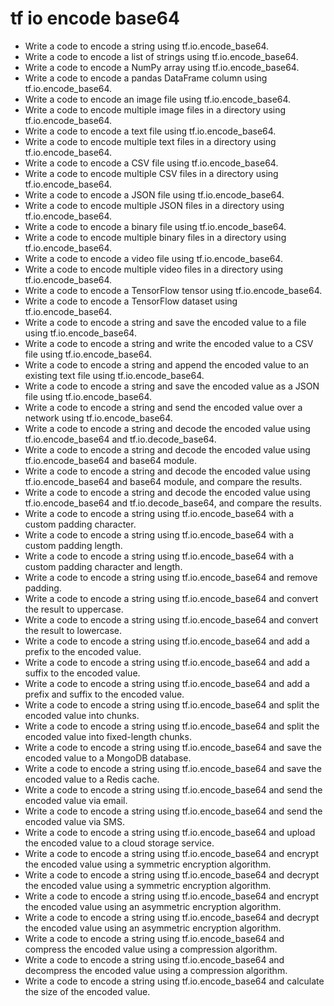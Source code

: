 # tf io encode base64

- Write a code to encode a string using tf.io.encode_base64.
- Write a code to encode a list of strings using tf.io.encode_base64.
- Write a code to encode a NumPy array using tf.io.encode_base64.
- Write a code to encode a pandas DataFrame column using tf.io.encode_base64.
- Write a code to encode an image file using tf.io.encode_base64.
- Write a code to encode multiple image files in a directory using tf.io.encode_base64.
- Write a code to encode a text file using tf.io.encode_base64.
- Write a code to encode multiple text files in a directory using tf.io.encode_base64.
- Write a code to encode a CSV file using tf.io.encode_base64.
- Write a code to encode multiple CSV files in a directory using tf.io.encode_base64.
- Write a code to encode a JSON file using tf.io.encode_base64.
- Write a code to encode multiple JSON files in a directory using tf.io.encode_base64.
- Write a code to encode a binary file using tf.io.encode_base64.
- Write a code to encode multiple binary files in a directory using tf.io.encode_base64.
- Write a code to encode a video file using tf.io.encode_base64.
- Write a code to encode multiple video files in a directory using tf.io.encode_base64.
- Write a code to encode a TensorFlow tensor using tf.io.encode_base64.
- Write a code to encode a TensorFlow dataset using tf.io.encode_base64.
- Write a code to encode a string and save the encoded value to a file using tf.io.encode_base64.
- Write a code to encode a string and write the encoded value to a CSV file using tf.io.encode_base64.
- Write a code to encode a string and append the encoded value to an existing text file using tf.io.encode_base64.
- Write a code to encode a string and save the encoded value as a JSON file using tf.io.encode_base64.
- Write a code to encode a string and send the encoded value over a network using tf.io.encode_base64.
- Write a code to encode a string and decode the encoded value using tf.io.encode_base64 and tf.io.decode_base64.
- Write a code to encode a string and decode the encoded value using tf.io.encode_base64 and base64 module.
- Write a code to encode a string and decode the encoded value using tf.io.encode_base64 and base64 module, and compare the results.
- Write a code to encode a string and decode the encoded value using tf.io.encode_base64 and tf.io.decode_base64, and compare the results.
- Write a code to encode a string using tf.io.encode_base64 with a custom padding character.
- Write a code to encode a string using tf.io.encode_base64 with a custom padding length.
- Write a code to encode a string using tf.io.encode_base64 with a custom padding character and length.
- Write a code to encode a string using tf.io.encode_base64 and remove padding.
- Write a code to encode a string using tf.io.encode_base64 and convert the result to uppercase.
- Write a code to encode a string using tf.io.encode_base64 and convert the result to lowercase.
- Write a code to encode a string using tf.io.encode_base64 and add a prefix to the encoded value.
- Write a code to encode a string using tf.io.encode_base64 and add a suffix to the encoded value.
- Write a code to encode a string using tf.io.encode_base64 and add a prefix and suffix to the encoded value.
- Write a code to encode a string using tf.io.encode_base64 and split the encoded value into chunks.
- Write a code to encode a string using tf.io.encode_base64 and split the encoded value into fixed-length chunks.
- Write a code to encode a string using tf.io.encode_base64 and save the encoded value to a MongoDB database.
- Write a code to encode a string using tf.io.encode_base64 and save the encoded value to a Redis cache.
- Write a code to encode a string using tf.io.encode_base64 and send the encoded value via email.
- Write a code to encode a string using tf.io.encode_base64 and send the encoded value via SMS.
- Write a code to encode a string using tf.io.encode_base64 and upload the encoded value to a cloud storage service.
- Write a code to encode a string using tf.io.encode_base64 and encrypt the encoded value using a symmetric encryption algorithm.
- Write a code to encode a string using tf.io.encode_base64 and decrypt the encoded value using a symmetric encryption algorithm.
- Write a code to encode a string using tf.io.encode_base64 and encrypt the encoded value using an asymmetric encryption algorithm.
- Write a code to encode a string using tf.io.encode_base64 and decrypt the encoded value using an asymmetric encryption algorithm.
- Write a code to encode a string using tf.io.encode_base64 and compress the encoded value using a compression algorithm.
- Write a code to encode a string using tf.io.encode_base64 and decompress the encoded value using a compression algorithm.
- Write a code to encode a string using tf.io.encode_base64 and calculate the size of the encoded value.